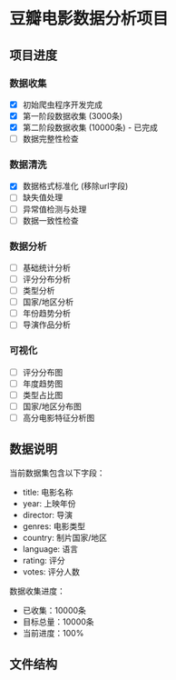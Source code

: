 # 豆瓣电影数据分析项目

## 项目进度

### 数据收集
- [x] 初始爬虫程序开发完成
- [x] 第一阶段数据收集 (3000条)
- [x] 第二阶段数据收集 (10000条) - 已完成
- [ ] 数据完整性检查

### 数据清洗
- [x] 数据格式标准化 (移除url字段)
- [ ] 缺失值处理
- [ ] 异常值检测与处理
- [ ] 数据一致性检查

### 数据分析
- [ ] 基础统计分析
- [ ] 评分分布分析
- [ ] 类型分析
- [ ] 国家/地区分析
- [ ] 年份趋势分析
- [ ] 导演作品分析

### 可视化
- [ ] 评分分布图
- [ ] 年度趋势图
- [ ] 类型占比图
- [ ] 国家/地区分布图
- [ ] 高分电影特征分析图

## 数据说明

当前数据集包含以下字段：
- title: 电影名称
- year: 上映年份
- director: 导演
- genres: 电影类型
- country: 制片国家/地区
- language: 语言
- rating: 评分
- votes: 评分人数

数据收集进度：
- 已收集：10000条
- 目标总量：10000条
- 当前进度：100%

## 文件结构
